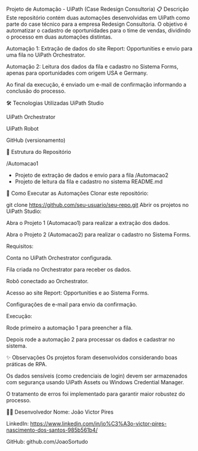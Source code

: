 Projeto de Automação - UiPath (Case Redesign Consultoria)
📋 Descrição
Este repositório contém duas automações desenvolvidas em UiPath como parte do case técnico para a empresa Redesign Consultoria.
O objetivo é automatizar o cadastro de oportunidades para o time de vendas, dividindo o processo em duas automações distintas.

Automação 1: Extração de dados do site Report: Opportunities e envio para uma fila no UiPath Orchestrator.

Automação 2: Leitura dos dados da fila e cadastro no Sistema Forms, apenas para oportunidades com origem USA e Germany.

Ao final da execução, é enviado um e-mail de confirmação informando a conclusão do processo.

🛠 Tecnologias Utilizadas
UiPath Studio

UiPath Orchestrator

UiPath Robot

GitHub (versionamento)

📂 Estrutura do Repositório

/Automacao1
  - Projeto de extração de dados e envio para a fila
/Automacao2
  - Projeto de leitura da fila e cadastro no sistema
README.md

🚀 Como Executar as Automações
Clonar este repositório:

git clone https://github.com/seu-usuario/seu-repo.git
Abrir os projetos no UiPath Studio:

Abra o Projeto 1 (Automacao1) para realizar a extração dos dados.

Abra o Projeto 2 (Automacao2) para realizar o cadastro no Sistema Forms.

Requisitos:

Conta no UiPath Orchestrator configurada.

Fila criada no Orchestrator para receber os dados.

Robô conectado ao Orchestrator.

Acesso ao site Report: Opportunities e ao Sistema Forms.

Configurações de e-mail para envio da confirmação.

Execução:

Rode primeiro a automação 1 para preencher a fila.

Depois rode a automação 2 para processar os dados e cadastrar no sistema.

✨ Observações
Os projetos foram desenvolvidos considerando boas práticas de RPA.

Os dados sensíveis (como credenciais de login) devem ser armazenados com segurança usando UiPath Assets ou Windows Credential Manager.

O tratamento de erros foi implementado para garantir maior robustez do processo.

👨‍💻 Desenvolvedor
Nome: João Victor Pires

LinkedIn: https://www.linkedin.com/in/jo%C3%A3o-victor-pires-nascimento-dos-santos-985b561b4/

GitHub: github.com/JoaoSortudo

